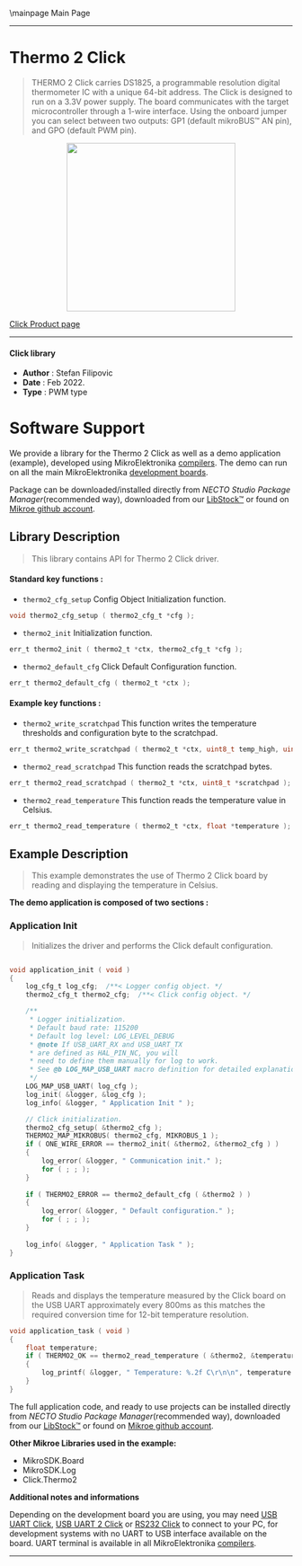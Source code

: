\mainpage Main Page

---
# Thermo 2 Click

> THERMO 2 Click carries DS1825, a programmable resolution digital thermometer IC with a unique 64-bit address. The Click is designed to run on a 3.3V power supply. The board communicates with the target microcontroller through a 1-wire interface. Using the onboard jumper you can select between two outputs: GP1 (default mikroBUS™ AN pin), and GPO (default PWM pin).

<p align="center">
  <img src="https://download.mikroe.com/images/click_for_ide/thermo2_click.png" height=300px>
</p>

[Click Product page](https://www.mikroe.com/thermo-2-click)

---


#### Click library

- **Author**        : Stefan Filipovic
- **Date**          : Feb 2022.
- **Type**          : PWM type


# Software Support

We provide a library for the Thermo 2 Click
as well as a demo application (example), developed using MikroElektronika
[compilers](https://www.mikroe.com/necto-studio).
The demo can run on all the main MikroElektronika [development boards](https://www.mikroe.com/development-boards).

Package can be downloaded/installed directly from *NECTO Studio Package Manager*(recommended way), downloaded from our [LibStock&trade;](https://libstock.mikroe.com) or found on [Mikroe github account](https://github.com/MikroElektronika/mikrosdk_click_v2/tree/master/clicks).

## Library Description

> This library contains API for Thermo 2 Click driver.

#### Standard key functions :

- `thermo2_cfg_setup` Config Object Initialization function.
```c
void thermo2_cfg_setup ( thermo2_cfg_t *cfg );
```

- `thermo2_init` Initialization function.
```c
err_t thermo2_init ( thermo2_t *ctx, thermo2_cfg_t *cfg );
```

- `thermo2_default_cfg` Click Default Configuration function.
```c
err_t thermo2_default_cfg ( thermo2_t *ctx );
```

#### Example key functions :

- `thermo2_write_scratchpad` This function writes the temperature thresholds and configuration byte to the scratchpad.
```c
err_t thermo2_write_scratchpad ( thermo2_t *ctx, uint8_t temp_high, uint8_t temp_low, uint8_t config );
```

- `thermo2_read_scratchpad` This function reads the scratchpad bytes.
```c
err_t thermo2_read_scratchpad ( thermo2_t *ctx, uint8_t *scratchpad );
```

- `thermo2_read_temperature` This function reads the temperature value in Celsius.
```c
err_t thermo2_read_temperature ( thermo2_t *ctx, float *temperature );
```

## Example Description

> This example demonstrates the use of Thermo 2 Click board by reading and displaying the temperature in Celsius.

**The demo application is composed of two sections :**

### Application Init

> Initializes the driver and performs the Click default configuration.

```c

void application_init ( void )
{
    log_cfg_t log_cfg;  /**< Logger config object. */
    thermo2_cfg_t thermo2_cfg;  /**< Click config object. */

    /** 
     * Logger initialization.
     * Default baud rate: 115200
     * Default log level: LOG_LEVEL_DEBUG
     * @note If USB_UART_RX and USB_UART_TX 
     * are defined as HAL_PIN_NC, you will 
     * need to define them manually for log to work. 
     * See @b LOG_MAP_USB_UART macro definition for detailed explanation.
     */
    LOG_MAP_USB_UART( log_cfg );
    log_init( &logger, &log_cfg );
    log_info( &logger, " Application Init " );

    // Click initialization.
    thermo2_cfg_setup( &thermo2_cfg );
    THERMO2_MAP_MIKROBUS( thermo2_cfg, MIKROBUS_1 );
    if ( ONE_WIRE_ERROR == thermo2_init( &thermo2, &thermo2_cfg ) )
    {
        log_error( &logger, " Communication init." );
        for ( ; ; );
    }
    
    if ( THERMO2_ERROR == thermo2_default_cfg ( &thermo2 ) )
    {
        log_error( &logger, " Default configuration." );
        for ( ; ; );
    }
    
    log_info( &logger, " Application Task " );
}

```

### Application Task

> Reads and displays the temperature measured by the Click board on the USB UART
approximately every 800ms as this matches the required conversion time for 12-bit temperature resolution.

```c
void application_task ( void )
{
    float temperature;
    if ( THERMO2_OK == thermo2_read_temperature ( &thermo2, &temperature ) )
    {
        log_printf( &logger, " Temperature: %.2f C\r\n\n", temperature );
    }
}
```

The full application code, and ready to use projects can be installed directly from *NECTO Studio Package Manager*(recommended way), downloaded from our [LibStock&trade;](https://libstock.mikroe.com) or found on [Mikroe github account](https://github.com/MikroElektronika/mikrosdk_click_v2/tree/master/clicks).

**Other Mikroe Libraries used in the example:**

- MikroSDK.Board
- MikroSDK.Log
- Click.Thermo2

**Additional notes and informations**

Depending on the development board you are using, you may need
[USB UART Click](https://www.mikroe.com/usb-uart-click),
[USB UART 2 Click](https://www.mikroe.com/usb-uart-2-click) or
[RS232 Click](https://www.mikroe.com/rs232-click) to connect to your PC, for
development systems with no UART to USB interface available on the board. UART
terminal is available in all MikroElektronika
[compilers](https://shop.mikroe.com/compilers).

---
